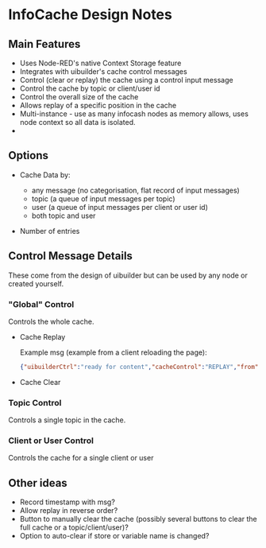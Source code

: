 # InfoCache Design Notes

## Main Features

- Uses Node-RED's native Context Storage feature
- Integrates with uibuilder's cache control messages
- Control (clear or replay) the cache using a control input message
- Control the cache by topic or client/user id
- Control the overall size of the cache
- Allows replay of a specific position in the cache
- Multi-instance - use as many infocash nodes as memory allows, uses node context so all data is isolated.
- 

## Options

- Cache Data by:
   -  any message (no categorisation, flat record of input messages)
   -  topic (a queue of input messages per topic)
   -  user (a queue of input messages per client or user id)
   -  both topic and user

- Number of entries

## Control Message Details

These come from the design of uibuilder but can be used by any node or created yourself.

### "Global" Control

Controls the whole cache.

- Cache Replay

   Example msg (example from a client reloading the page):

   ```json
   {"uibuilderCtrl":"ready for content","cacheControl":"REPLAY","from":"client","_socketId":"/nr/uib#Bxtu968meXIZhcpSAAAH","_uibAuth":{},"topic":"uib1Topic","_msgid":"70d3a693.1b7348"}
   ```

- Cache Clear

### Topic Control

Controls a single topic in the cache.

### Client or User Control

Controls the cache for a single client or user

## Other ideas

- Record timestamp with msg?
- Allow replay in reverse order?
- Button to manually clear the cache (possibly several buttons to clear the full cache or a topic/client/user)?
- Option to auto-clear if store or variable name is changed?